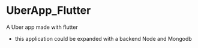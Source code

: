 # UberApp_Flutter
A Uber app made with flutter 

- this application could be expanded with a backend Node and Mongodb
